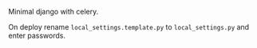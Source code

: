 Minimal django with celery.

On deploy rename `local_settings.template.py` to `local_settings.py` and enter passwords.